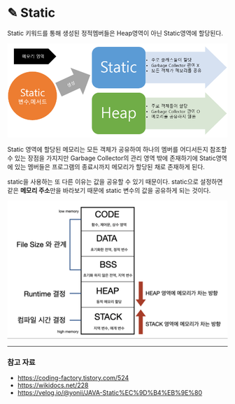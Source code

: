 # ✎ Static
Static 키워드를 통해 생성된 정적멤버들은 Heap영역이 아닌 Static영역에 할당된다.

![static.png](image%2Fstatic%2Fstatic.png)

Static 영역에 할당된 메모리는 모든 객체가 공유하여 하나의 멤버를 어디서든지 참조할 수 있는 장점을 가지지만 Garbage Collector의 관리 영역 밖에 존재하기에 Static영역에 있는 멤버들은 프로그램의 종료시까지 메모리가 할당된 채로 존재하게 된다.

static을 사용하는 또 다른 이유는 값을 공유할 수 있기 때문이다.
static으로 설정하면 같은 **메모리 주소**만을 바라보기 때문에 static 변수의 값을 공유하게 되는 것이다.

![static memory.png](image%2Fstatic%2Fstatic%20memory.png)

---
### 참고 자료
- https://coding-factory.tistory.com/524
- https://wikidocs.net/228
- https://velog.io/@yonii/JAVA-Static%EC%9D%B4%EB%9E%80